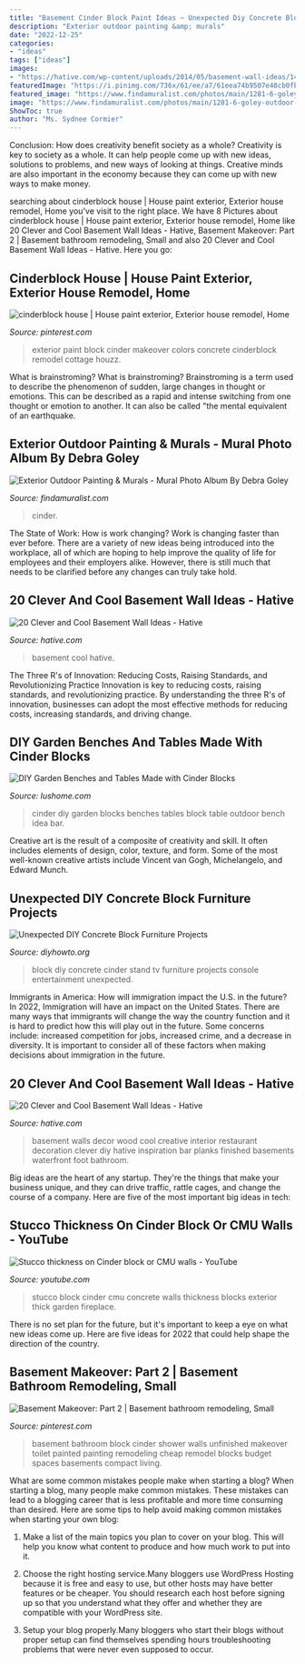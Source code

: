 ```yaml
---
title: "Basement Cinder Block Paint Ideas ~ Unexpected Diy Concrete Block Furniture Projects"
description: "Exterior outdoor painting &amp; murals"
date: "2022-12-25"
categories:
- "ideas"
tags: ["ideas"]
images:
- "https://hative.com/wp-content/uploads/2014/05/basement-wall-ideas/14-cool-basement-wall.jpg"
featuredImage: "https://i.pinimg.com/736x/61/ee/a7/61eea74b9507e48cb0fb5523dbe03e96--exterior-paint-ideas-block-house.jpg"
featured_image: "https://www.findamuralist.com/photos/main/1281-6-goley-outdoor-mural.jpg"
image: "https://www.findamuralist.com/photos/main/1281-6-goley-outdoor-mural.jpg"
ShowToc: true
author: "Ms. Sydnee Cormier"
---
```



Conclusion: How does creativity benefit society as a whole?
Creativity is key to society as a whole. It can help people come up with new ideas, solutions to problems, and new ways of looking at things. Creative minds are also important in the economy because they can come up with new ways to make money.

	

		
searching about cinderblock house | House paint exterior, Exterior house remodel, Home you've visit to the right place. We have 8 Pictures about cinderblock house | House paint exterior, Exterior house remodel, Home like 20 Clever and Cool Basement Wall Ideas - Hative, Basement Makeover: Part 2 | Basement bathroom remodeling, Small and also 20 Clever and Cool Basement Wall Ideas - Hative. Here you go:
		
    
## Cinderblock House | House Paint Exterior, Exterior House Remodel, Home

<img loading=lazy src="https://i.pinimg.com/736x/61/ee/a7/61eea74b9507e48cb0fb5523dbe03e96--exterior-paint-ideas-block-house.jpg" onerror="this.onerror=null;this.src='https://tse2.mm.bing.net/th?id=OIP.VdvGl42gagf8hvXJlrKuiQEuDO&amp;pid=15.1';" alt="cinderblock house | House paint exterior, Exterior house remodel, Home">

_Source: pinterest.com_

>exterior paint block cinder makeover colors concrete cinderblock remodel cottage houzz. 

	

What is brainstroming?
What is brainstroming? Brainstroming is a term used to describe the phenomenon of sudden, large changes in thought or emotions. This can be described as a rapid and intense switching from one thought or emotion to another. It can also be called "the mental equivalent of an earthquake.

    
## Exterior Outdoor Painting &amp; Murals - Mural Photo Album By Debra Goley

<img loading=lazy src="https://www.findamuralist.com/photos/main/1281-6-goley-outdoor-mural.jpg" onerror="this.onerror=null;this.src='https://tse4.mm.bing.net/th?id=OIP.7VTPpDn-UYLUPz8dGRnWywHaJ4&amp;pid=15.1';" alt="Exterior Outdoor Painting &amp; Murals - Mural Photo Album By Debra Goley">

_Source: findamuralist.com_

>cinder. 

	

The State of Work: How is work changing?
Work is changing faster than ever before. There are a variety of new ideas being introduced into the workplace, all of which are hoping to help improve the quality of life for employees and their employers alike. However, there is still much that needs to be clarified before any changes can truly take hold.

    
## 20 Clever And Cool Basement Wall Ideas - Hative

<img loading=lazy src="https://hative.com/wp-content/uploads/2014/05/basement-wall-ideas/14-cool-basement-wall.jpg" onerror="this.onerror=null;this.src='https://tse2.mm.bing.net/th?id=OIP.Zu_IihuqAV17VjEmXT2JCgHaJ4&amp;pid=15.1';" alt="20 Clever and Cool Basement Wall Ideas - Hative">

_Source: hative.com_

>basement cool hative. 

	

The Three R's of Innovation: Reducing Costs, Raising Standards, and Revolutionizing Practice
Innovation is key to reducing costs, raising standards, and revolutionizing practice. By understanding the three R's of innovation, businesses can adopt the most effective methods for reducing costs, increasing standards, and driving change.

    
## DIY Garden Benches And Tables Made With Cinder Blocks

<img loading=lazy src="https://www.lushome.com/wp-content/uploads/2017/07/cinder-block-diy-garden-bench-10.jpg" onerror="this.onerror=null;this.src='https://tse4.mm.bing.net/th?id=OIP.2w3mDcjEGahS9WHMnEPgkgHaJ3&amp;pid=15.1';" alt="DIY Garden Benches and Tables Made with Cinder Blocks">

_Source: lushome.com_

>cinder diy garden blocks benches tables block table outdoor bench idea bar. 

	

Creative art is the result of a composite of creativity and skill. It often includes elements of design, color, texture, and form. Some of the most well-known creative artists include Vincent van Gogh, Michelangelo, and Edward Munch.

    
## Unexpected DIY Concrete Block Furniture Projects

<img loading=lazy src="http://www.diyhowto.org/wp-content/uploads/DIY-Cinder-Block-TV-Stand-Console-10-DIY-Concrete-Block-Furniture-Projects-DIYHowTo.jpg" onerror="this.onerror=null;this.src='https://tse4.mm.bing.net/th?id=OIP.33rJRYrBQJMkrAB23wqc0wHaLD&amp;pid=15.1';" alt="Unexpected DIY Concrete Block Furniture Projects">

_Source: diyhowto.org_

>block diy concrete cinder stand tv furniture projects console entertainment unexpected. 

	

Immigrants in America: How will immigration impact the U.S. in the future?
In 2022, Immigration will have an impact on the United States. There are many ways that immigrants will change the way the country function and it is hard to predict how this will play out in the future. Some concerns include: increased competition for jobs, increased crime, and a decrease in diversity. It is important to consider all of these factors when making decisions about immigration in the future.

    
## 20 Clever And Cool Basement Wall Ideas - Hative

<img loading=lazy src="https://hative.com/wp-content/uploads/2014/05/basement-wall-ideas/10-basement-wall-decoration.jpg" onerror="this.onerror=null;this.src='https://tse4.mm.bing.net/th?id=OIP.sJo5qmOOdSfmNC45DUrk6QHaFj&amp;pid=15.1';" alt="20 Clever and Cool Basement Wall Ideas - Hative">

_Source: hative.com_

>basement walls decor wood cool creative interior restaurant decoration clever diy hative inspiration bar planks finished basements waterfront foot bathroom. 

	

Big ideas are the heart of any startup. They're the things that make your business unique, and they can drive traffic, rattle cages, and change the course of a company. Here are five of the most important big ideas in tech: 

    
## Stucco Thickness On Cinder Block Or CMU Walls - YouTube

<img loading=lazy src="http://i.ytimg.com/vi/gxoXGFCBv2U/maxresdefault.jpg" onerror="this.onerror=null;this.src='https://tse4.mm.bing.net/th?id=OIP.A5PSUDlBoQKfKG9mAkcqCAHaEK&amp;pid=15.1';" alt="Stucco thickness on Cinder block or CMU walls - YouTube">

_Source: youtube.com_

>stucco block cinder cmu concrete walls thickness blocks exterior thick garden fireplace. 

	

There is no set plan for the future, but it's important to keep a eye on what new ideas come up. Here are five ideas for 2022 that could help shape the direction of the country.

    
## Basement Makeover: Part 2 | Basement Bathroom Remodeling, Small

<img loading=lazy src="https://i.pinimg.com/736x/67/34/4b/67344be5568d2c04fb01e04fbe1306a2--basement-makeover-basement-ideas.jpg" onerror="this.onerror=null;this.src='https://tse4.mm.bing.net/th?id=OIP._knY6G-xq5W3htEyMCgZGAHaLE&amp;pid=15.1';" alt="Basement Makeover: Part 2 | Basement bathroom remodeling, Small">

_Source: pinterest.com_

>basement bathroom block cinder shower walls unfinished makeover toilet painted painting remodeling cheap remodel blocks budget spaces basements compact living. 

	

What are some common mistakes people make when starting a blog?
When starting a blog, many people make common mistakes. These mistakes can lead to a blogging career that is less profitable and more time consuming than desired. Here are some tips to help avoid making common mistakes when starting your own blog:
1. Make a list of the main topics you plan to cover on your blog. This will help you know what content to produce and how much work to put into it.

2. Choose the right hosting service.Many bloggers use WordPress Hosting because it is free and easy to use, but other hosts may have better features or be cheaper. You should research each host before signing up so that you understand what they offer and whether they are compatible with your WordPress site.

3. Setup your blog properly.Many bloggers who start their blogs without proper setup can find themselves spending hours troubleshooting problems that were never even supposed to occur.

